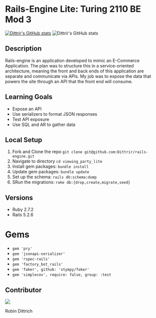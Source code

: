 # Rails-Engine Lite: Turing 2110 BE Mod 3
[![Dittrir's GitHub stats](https://github-readme-stats.vercel.app/api?username=Dittrir)](https://github.com/Dittrir/github-readme-stats)
![Dittrir's GitHub stats](https://github-readme-stats.vercel.app/api?username=Dittrir&hide=contribs,prs)

## Description
Rails-engine is an application developed to mimic an E-Commerce Application. The plan was to structure this in a service-oriented architecture, meaning the front and back ends of this application are separate and communicate via APIs. My job was to expose the data that powers the site through an API that the front end will consume.

## Learning Goals 
- Expose an API
- Use serializers to format JSON responses
- Test API exposure
- Use SQL and AR to gather data

## Local Setup
1. Fork and Clone the repo ```git clone git@github.com:Dittrir/rails-engine.git```
2.  Navigate to directory ```cd viewing_party_lite```
3. Install gem packages: ```bundle install```
4. Update gem packages: ```bundle update```
5. Set up the schema: ```rails db:schema:dump```
6. SRun the migrations: ```rake db:{drop,create,migrate,seed}```

## Versions
- Ruby 2.7.2
- Rails 5.2.6

# Gems
- `gem 'pry'`
- `gem 'jsonapi-serializer'`
- `gem 'rspec-rails'`
- `gem 'factory_bot_rails'`
- `gem 'faker', github: 'stympy/faker'`
- `gem 'simplecov', require: false, group: :test`

## Contributor

<a href="https://github.com/Dittrir/rails-engine/graphs/contributors">
  <img src="https://contrib.rocks/image?repo=Dittrir/rails-engine" />
</a>

Robin Dittrich
